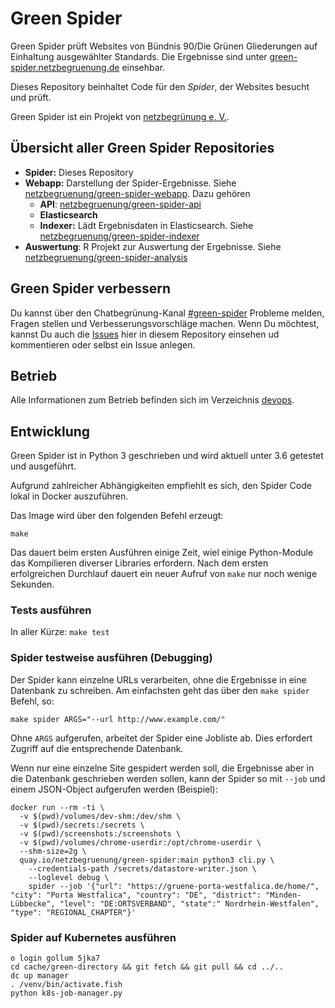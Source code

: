 # Green Spider

Green Spider prüft Websites von Bündnis 90/Die Grünen Gliederungen auf Einhaltung ausgewählter Standards. Die Ergebnisse sind unter [green-spider.netzbegruenung.de](https://green-spider.netzbegruenung.de/) einsehbar.

Dieses Repository beinhaltet Code für den _Spider_, der Websites besucht und prüft.

Green Spider ist ein Projekt von [netzbegrünung e. V.](https://blog.netzbegruenung.de/).

## Übersicht aller Green Spider Repositories

- **Spider:** Dieses Repository
- **Webapp:** Darstellung der Spider-Ergebnisse. Siehe [netzbegruenung/green-spider-webapp](https://github.com/netzbegruenung/green-spider-webapp/). Dazu gehören
  - **API**: [netzbegruenung/green-spider-api](https://github.com/netzbegruenung/green-spider-api)
  - **Elasticsearch**
  - **Indexer:** Lädt Ergebnisdaten in Elasticsearch. Siehe [netzbegruenung/green-spider-indexer](https://github.com/netzbegruenung/green-spider-indexer)
- **Auswertung**: R Projekt zur Auswertung der Ergebnisse. Siehe [netzbegruenung/green-spider-analysis](https://github.com/netzbegruenung/green-spider-analysis)

## Green Spider verbessern

Du kannst über den Chatbegrünung-Kanal [#green-spider](https://chatbegruenung.de/channel/green-spider) Probleme melden, Fragen stellen und Verbesserungsvorschläge machen. Wenn Du möchtest, kannst Du auch die [Issues](https://github.com/netzbegruenung/green-spider/issues) hier in diesem Repository einsehen ud kommentieren oder selbst ein Issue anlegen.

## Betrieb

Alle Informationen zum Betrieb befinden sich im Verzeichnis [devops](https://github.com/netzbegruenung/green-spider/tree/master/devops).

## Entwicklung

Green Spider ist in Python 3 geschrieben und wird aktuell unter 3.6 getestet und ausgeführt.

Aufgrund zahlreicher Abhängigkeiten empfiehlt es sich, den Spider Code lokal in Docker
auszuführen.

Das Image wird über den folgenden Befehl erzeugt:

```nohighlight
make
```

Das dauert beim ersten Ausführen einige Zeit, wiel einige Python-Module das Kompilieren diverser Libraries erfordern.
Nach dem ersten erfolgreichen Durchlauf dauert ein neuer Aufruf von `make` nur noch wenige Sekunden.

### Tests ausführen

In aller Kürze: `make test`

### Spider testweise ausführen (Debugging)

Der Spider kann einzelne URLs verarbeiten, ohne die Ergebnisse in eine Datenbank zu schreiben.
Am einfachsten geht das über den `make spider` Befehl, so:

```nohighlight
make spider ARGS="--url http://www.example.com/"
```

Ohne `ARGS` aufgerufen, arbeitet der Spider eine Jobliste ab. Dies erfordert Zugriff auf die entsprechende Datenbank.

Wenn nur eine einzelne Site gespidert werden soll, die Ergebnisse aber in die Datenbank geschrieben werden sollen, kann der Spider so mit `--job` und einem JSON-Object aufgerufen werden (Beispiel):

```nohighlight
docker run --rm -ti \
  -v $(pwd)/volumes/dev-shm:/dev/shm \
  -v $(pwd)/secrets:/secrets \
  -v $(pwd)/screenshots:/screenshots \
  -v $(pwd)/volumes/chrome-userdir:/opt/chrome-userdir \
  --shm-size=2g \
  quay.io/netzbegruenung/green-spider:main python3 cli.py \
    --credentials-path /secrets/datastore-writer.json \
    --loglevel debug \
    spider --job '{"url": "https://gruene-porta-westfalica.de/home/", "city": "Porta Westfalica", "country": "DE", "district": "Minden-Lübbecke", "level": "DE:ORTSVERBAND", "state":" Nordrhein-Westfalen", "type": "REGIONAL_CHAPTER"}'
```

### Spider auf Kubernetes ausführen

```nohighlight
o login gollum 5jka7
cd cache/green-directory && git fetch && git pull && cd ../..
dc up manager
. /venv/bin/activate.fish
python k8s-job-manager.py
```

